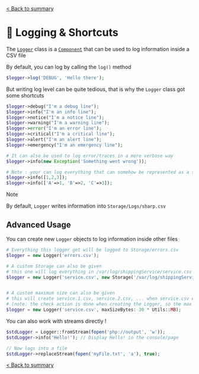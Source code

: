 [< Back to summary](../README.md)

# 📃 Logging & Shortcuts

The [`Logger`](../../src/Classes/Core/Logger.php) class is a [`Component`](./components.md) that can be used to log information inside a CSV file

By default, you can log by calling the `log()` method

```php
$logger->log('DEBUG', 'Hello there');
```

But writing log level can be quite tedious, that is why the `Logger` class got some shortcuts
```php
$logger->debug("I'm a debug line");
$logger->info("I'm an info line");
$logger->notice("I'm a notice line");
$logger->warning("I'm a warning line");
$logger->error("I'm an error line");
$logger->critical("I'm a critical line");
$logger->alert("I'm an alert line");
$logger->emergency("I'm an emergency line");

# It can also be used to log error/traces in a more verbose way
$logger->info(new Exception('Something went wrong'));

# Note : your can log everything that can somehow be represented as a string
$logger->info([1,2,3]);
$logger->info(['A'=>1, 'B'=>2, 'C'=>3]);
```

> [!NOTE]
> By default, `Logger` writes information into `Storage/Logs/sharp.csv`

## Advanced Usage

You can create new `Logger` objects to log information inside other files

```php
# Everything this logger get will be logged to Storage/errors.csv
$logger = new Logger('errors.csv');

# A custom Storage can also be given
# this one will log everything in /var/log/shippingService/service.csv
$logger = new Logger('service.csv', new Storage('/var/log/shippingService'));


# A custom maximum size can also be given
# this will create service.1.csv, service.2.csv, ... when service.csv exceed the maximum size
# (note: the check action is done when creating the Logger, so the max size is not "strict", it can be exceeded for the current request)
$logger = new Logger('service.csv', maxSizeBytes: 30 * Utils::MB);
```

You can also work with streams directly !

```php
$stdLogger = Logger::fromStream(fopen('php://output', 'w'));
$stdLogger->info('Hello!'); // Display Hello! in the console/page

// Now logs into a file
$stdLogger->replaceStream(fopen('myFile.txt', 'a'), true);
```

[< Back to summary](../README.md)
